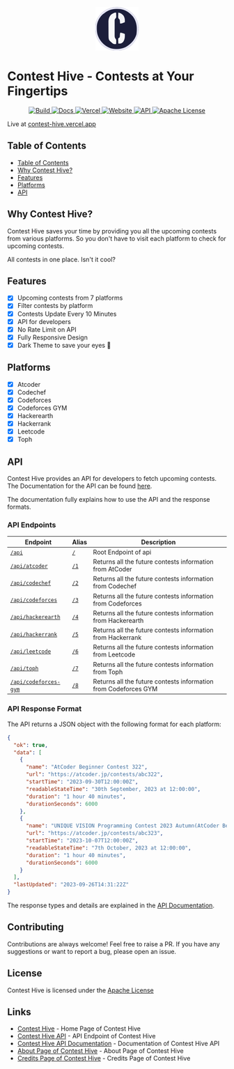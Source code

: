 <p align="center">
<img height="100px" src="public/favicon.svg" alt="Contest Hive Logo">
</p>

# Contest Hive - Contests at Your Fingertips

<p align="center">

<a href="https://github.com/Nusab19/Contest-Hive/actions/workflows/npm-publish-github-packages.yml">
  <img src="https://github.com/Nusab19/Contest-Hive/actions/workflows/npm-publish-github-packages.yml/badge.svg" alt="Build">
</a>
<a href="https://contest-hive.vercel.app/docs/">
  <img src="https://img.shields.io/badge/Docs-passing-33cb56" alt="Docs">
</a>
<a href="https://contest-hive.vercel.app/">
  <img src="https://therealsujitk-vercel-badge.vercel.app/?app=contest-hive" alt="Vercel">
</a>
<a href="https://contest-hive.vercel.app/">
  <img src="https://img.shields.io/website?down_color=red&down_message=down&up_color=33cb56&up_message=up&url=https%3A%2F%2Fcontest-hive.vercel.app%2F" alt="Website">
</a>
<a href="https://contest-hive.vercel.app/api/">
  <img src="https://img.shields.io/badge/API-passing-33cb56" alt="API">
</a>
<a href="LICENSE">
  <img src="https://img.shields.io/badge/LICENSE-Apache%202.0-blue" alt="Apache License">
</a>

</p>

Live at [contest-hive.vercel.app](https://contest-hive.vercel.app/)

## Table of Contents

- [Table of Contents](#table-of-contents)
- [Why Contest Hive?](#why-contest-hive)
- [Features](#features)
- [Platforms](#platforms)
- [API](#api)

## Why Contest Hive?

Contest Hive saves your time by providing you all the upcoming contests from various platforms. So you don't have to visit each platform to check for upcoming contests.

All contests in one place. Isn't it cool?

## Features

- [x] Upcoming contests from 7 platforms
- [x] Filter contests by platform
- [x] Contests Update Every 10 Minutes
- [x] API for developers
- [x] No Rate Limit on API
- [x] Fully Responsive Design
- [x] Dark Theme to save your eyes 👀

## Platforms

- [x] Atcoder
- [x] Codechef
- [x] Codeforces
- [x] Codeforces GYM
- [x] Hackerearth
- [x] Hackerrank
- [x] Leetcode
- [x] Toph

## API

Contest Hive provides an API for developers to fetch upcoming contests. The Documentation for the API can be found [here](https://contest-hive.vercel.app/docs).

The documentation fully explains how to use the API and the response formats.

### API Endpoints

| Endpoint                                                                    | Alias                                                      | Description                                                     |
| --------------------------------------------------------------------------- | ---------------------------------------------------------- | --------------------------------------------------------------- |
| [`/api`](https://contest-hive.vercel.app/api)                               | [`/`](https://contest-hive.vercel.app/api/)                | Root Endpoint of api                                            |
| [`/api/atcoder`](https://contest-hive.vercel.app/api/atcoder)               | [`/1`](https://contest-hive.vercel.app/api/atcoder)        | Returns all the future contests information from AtCoder        |
| [`/api/codechef`](https://contest-hive.vercel.app/api/codechef)             | [`/2`](https://contest-hive.vercel.app/api/codechef)       | Returns all the future contests information from Codechef       |
| [`/api/codeforces`](https://contest-hive.vercel.app/api/codeforces)         | [`/3`](https://contest-hive.vercel.app/api/codeforces)     | Returns all the future contests information from Codeforces     |
| [`/api/hackerearth`](https://contest-hive.vercel.app/api/hackerearth)       | [`/4`](https://contest-hive.vercel.app/api/hackerearth)    | Returns all the future contests information from Hackerearth    |
| [`/api/hackerrank`](https://contest-hive.vercel.app/api/hackerrank)         | [`/5`](https://contest-hive.vercel.app/api/hackerrank)     | Returns all the future contests information from Hackerrank     |
| [`/api/leetcode`](https://contest-hive.vercel.app/api/leetcode)             | [`/6`](https://contest-hive.vercel.app/api/leetcode)       | Returns all the future contests information from Leetcode       |
| [`/api/toph`](https://contest-hive.vercel.app/api/toph)                     | [`/7`](https://contest-hive.vercel.app/api/toph)           | Returns all the future contests information from Toph           |
| [`/api/codeforces-gym`](https://contest-hive.vercel.app/api/codeforces-gym) | [`/8`](https://contest-hive.vercel.app/api/codeforces-gym) | Returns all the future contests information from Codeforces GYM |

### API Response Format

The API returns a JSON object with the following format for each platform:

```json
{
  "ok": true,
  "data": [
    {
      "name": "AtCoder Beginner Contest 322",
      "url": "https://atcoder.jp/contests/abc322",
      "startTime": "2023-09-30T12:00:00Z",
      "readableStateTime": "30th September, 2023 at 12:00:00",
      "duration": "1 hour 40 minutes",
      "durationSeconds": 6000
    },
    {
      "name": "UNIQUE VISION Programming Contest 2023 Autumn(AtCoder Beginner Contest 323)",
      "url": "https://atcoder.jp/contests/abc323",
      "startTime": "2023-10-07T12:00:00Z",
      "readableStateTime": "7th October, 2023 at 12:00:00",
      "duration": "1 hour 40 minutes",
      "durationSeconds": 6000
    }
  ],
  "lastUpdated": "2023-09-26T14:31:22Z"
}
```

The response types and details are explained in the [API Documentation](https://contest-hive.vercel.app/docs/all).

## Contributing

Contributions are always welcome! Feel free to raise a PR. If you have any suggestions or want to report a bug, please open an issue.

## License

Contest Hive is licensed under the [Apache License](LICENSE)

## Links

- [Contest Hive](https://contest-hive.vercel.app/) - Home Page of Contest Hive
- [Contest Hive API](https://contest-hive.vercel.app/api/) - API Endpoint of Contest Hive
- [Contest Hive API Documentation](https://contest-hive.vercel.app/docs/) - Documentation of Contest Hive API
- [About Page of Contest Hive](https://contest-hive.vercel.app/about/) - About Page of Contest Hive
- [Credits Page of Contest Hive](https://contest-hive.vercel.app/credits/) - Credits Page of Contest Hive
